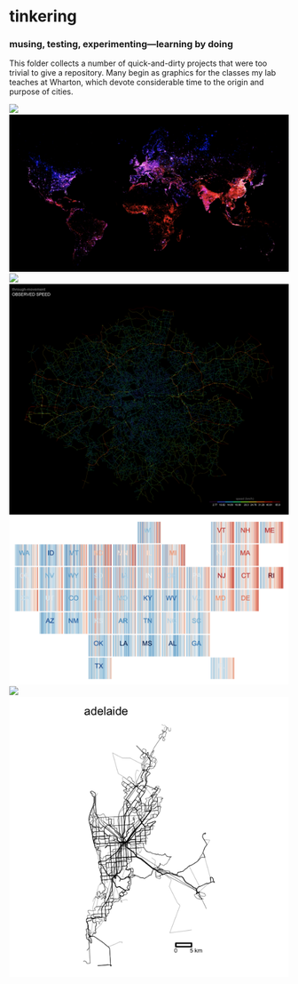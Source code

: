 # tinkering
### musing, testing, experimenting—learning by doing

This folder collects a number of quick-and-dirty projects that were too trivial to give a repository. Many begin as graphics for the classes my lab teaches at Wharton, which devote considerable time to the origin and purpose of cities.

![](viz/generate.gif)
![](viz/earth.png)
![](viz/race.gif)
![](viz/speed_gla.png)
![](viz/bars.png)
![](viz/urbanism/built.gif)
![](viz/combined.gif)